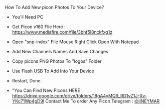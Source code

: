 How To Add New picon Photos To Your Device?
* You'll Need PC

- Get Picon v160 Flie Here : https://www.mediafire.com/file/3bhf5l8nckfxg1z
- Open "snp-index" File Mouse Right Click Open With Notepad
- Add New Channels Names And Save Changes
- Copy picons PNG Photos To "logos" Folder
- Use Flash USB To Add Into Your Device
- Restart, Done.

- "You Can Find New Picons HERE : https://drive.google.com/drive/folders/18gA4yMQ9_RD1vZ1J-Xv-YKc71Wp4gD9l
Contact Me To order Any Picon
Telegram : [@iiNEYMAR](https://t.me/iiNEYMAR)
